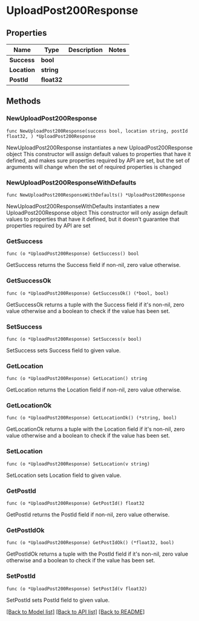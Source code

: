 # UploadPost200Response

## Properties

Name | Type | Description | Notes
------------ | ------------- | ------------- | -------------
**Success** | **bool** |  | 
**Location** | **string** |  | 
**PostId** | **float32** |  | 

## Methods

### NewUploadPost200Response

`func NewUploadPost200Response(success bool, location string, postId float32, ) *UploadPost200Response`

NewUploadPost200Response instantiates a new UploadPost200Response object
This constructor will assign default values to properties that have it defined,
and makes sure properties required by API are set, but the set of arguments
will change when the set of required properties is changed

### NewUploadPost200ResponseWithDefaults

`func NewUploadPost200ResponseWithDefaults() *UploadPost200Response`

NewUploadPost200ResponseWithDefaults instantiates a new UploadPost200Response object
This constructor will only assign default values to properties that have it defined,
but it doesn't guarantee that properties required by API are set

### GetSuccess

`func (o *UploadPost200Response) GetSuccess() bool`

GetSuccess returns the Success field if non-nil, zero value otherwise.

### GetSuccessOk

`func (o *UploadPost200Response) GetSuccessOk() (*bool, bool)`

GetSuccessOk returns a tuple with the Success field if it's non-nil, zero value otherwise
and a boolean to check if the value has been set.

### SetSuccess

`func (o *UploadPost200Response) SetSuccess(v bool)`

SetSuccess sets Success field to given value.


### GetLocation

`func (o *UploadPost200Response) GetLocation() string`

GetLocation returns the Location field if non-nil, zero value otherwise.

### GetLocationOk

`func (o *UploadPost200Response) GetLocationOk() (*string, bool)`

GetLocationOk returns a tuple with the Location field if it's non-nil, zero value otherwise
and a boolean to check if the value has been set.

### SetLocation

`func (o *UploadPost200Response) SetLocation(v string)`

SetLocation sets Location field to given value.


### GetPostId

`func (o *UploadPost200Response) GetPostId() float32`

GetPostId returns the PostId field if non-nil, zero value otherwise.

### GetPostIdOk

`func (o *UploadPost200Response) GetPostIdOk() (*float32, bool)`

GetPostIdOk returns a tuple with the PostId field if it's non-nil, zero value otherwise
and a boolean to check if the value has been set.

### SetPostId

`func (o *UploadPost200Response) SetPostId(v float32)`

SetPostId sets PostId field to given value.



[[Back to Model list]](../README.md#documentation-for-models) [[Back to API list]](../README.md#documentation-for-api-endpoints) [[Back to README]](../README.md)


